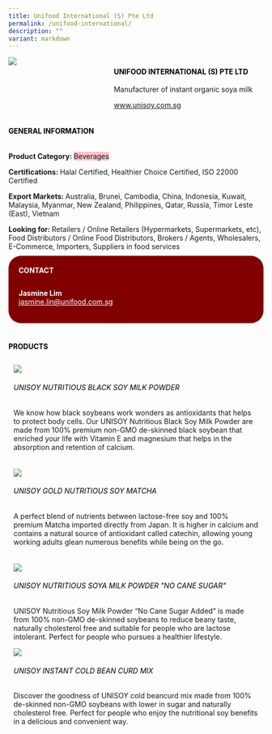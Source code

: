 ```yaml
---
title: Unifood International (S) Pte Ltd
permalink: /unifood-international/
description: ""
variant: markdown
---
```

<div> 
<div class="flex-paragraph"> 
<p style="text-transform: uppercase">
</p>
</div> 
<div class="flex-container" style="display: flex; flex-wrap: wrap;"> 
<div class="card sgds" style="flex: 1 1 40%; display: block;">
<img src="/images/unifood_logo.png">
</div> 
<div class="card-sgds" style="flex: 1 1 58%; display: block; margin-left: 3px"> 
<h4 style="text-transform: uppercase; color: black;">
<b>unifood international (S) Pte ltd
</b>
</h4> 
<p>Manufacturer of instant organic soya milk
</p> 
<p>
<a href="https://www.unisoy.com.sg" target="_blank">www.unisoy.com.sg
</a>
</p> 
</div> 
</div> 
<h4 style="text-transform: uppercase; color: black;">
<b>General Information
</b>
</h4> 
<div class="flex-container" style="display: flex; flex-wrap: wrap;"> 
<div class="card sgds" style="flex: 1 1 65%; display: block; align-self: stretch"> 
<div class="flex-paragraph"> 
<p>
<b>Product Category: 
</b>
<span style="background-color: pink; border-radius: 10 px;">Beverages
</span>
</p> 
<p>
<b>Certifications: 
</b>Halal Certified, Healthier Choice Certified, ISO 22000 Certified
</p> 
<p>
<b>Export Markets: 
</b>Australia, Brunei, Cambodia, China, Indonesia, Kuwait, Malaysia, Myanmar, New Zealand, Philippines, Qatar, Russia, Timor Leste (East), Vietnam
</p> 
<p style="margin-bottom: 10px;">
<b>Looking for: 
</b>Retailers / Online Retailers (Hypermarkets, Supermarkets, etc), Food Distributors / Online Food Distributors, Brokers / Agents, Wholesalers, E-Commerce, Importers, Suppliers in food services
</p> 
</div> 
</div> 
<div class="card sgds" style="flex: 1 1 35%; padding: 10px; display: block; background-color: maroon; border-radius: 25px; align-self: center;"> 
<h4 style="color: white; margin-top: 10px; margin-left: 10px;">CONTACT
</h4> 
<div class="flex-paragraph"> 
<p style="padding: 10px; color: white;">
<b>Jasmine Lim
</b>
<br>
<a href="mailto:jasmine.lin@unifood.com.sg" style="color: white;">jasmine.lin@unifood.com.sg
</a>
</p> 
</div> 
</div> 
</div> 
<br> 
<h4 style="text-transform: uppercase; color: black;">
<b>products
</b>
</h4> 
<div style="display: flex; flex-wrap: wrap;"> 
<div class="card sgds" style="flex: 1 1 47%; margin: 10px; display: block;"> 
<div class="flex-image" style="display: block;">
<img src="/images/unifood_product1.png">
</div> 
<div class="flex-paragraph"> 
<h6 style="text-transform: uppercase; color: black;">UNISOY Nutritious Black Soy Milk Powder
</h6> 
<p>We know how black soybeans work wonders as antioxidants that helps to protect body cells. Our UNISOY Nutritious Black Soy Milk Powder are made from 100% premium non-GMO de-skinned black soybean that enriched your life with Vitamin E and magnesium that helps in the absorption and retention of calcium. 
</p>
</div> 
</div> 
<div class="card sgds" style="flex: 1 1 47%; margin: 10px; display: block;"> 
<div class="flex-image" style="display: block;">
<img src="/images/unifood_product2.png">
</div> 
<div class="flex-paragraph"> 
<h6 style="text-transform: uppercase; color: black;"> UNISOY GOLD Nutritious Soy Matcha
</h6> 
<p>A perfect blend of nutrients between lactose-free soy and 100% premium Matcha imported directly from Japan. It is higher in calcium and contains a natural source of antioxidant called catechin, allowing young working adults glean numerous benefits while being on the go. 
</p>
</div> 
</div> 
</div> 
<div class="card sgds" style="flex: 1 1 47%; margin: 10px; display: block;"> 
<div class="flex-image" style="display: block;">
<img src="/images/unifood_product4.png">
</div> 
<div class="flex-paragraph"> 
<h6 style="text-transform: uppercase; color: black;">UNISOY Nutritious Soya Milk Powder "No Cane Sugar"
</h6> 
<p>UNISOY Nutritious Soy Milk Powder “No Cane Sugar Added” is made from 100% non-GMO de-skinned soybeans to reduce beany taste, naturally cholesterol free and suitable for people who are lactose intolerant. Perfect for people who pursues a healthier lifestyle. 
</p>
</div> 
</div> 
<div class="card sgds" style="flex: 1 1 47%; margin: 10px; display: block;"> 
<div class="flex-image" style="display: block;">
<img src="/images/unifood_product5.png">
</div> 
<div class="flex-paragraph"> 
<h6 style="text-transform: uppercase; color: black;">UNISOY Instant Cold Bean Curd Mix
</h6> Discover the goodness of UNISOY cold beancurd mix made from 100% de-skinned non-GMO soybeans with lower in sugar and naturally cholesterol free. Perfect for people who enjoy the nutritional soy benefits in a delicious and convenient way. 
<p>
</p>
</div> 
</div>
</div>